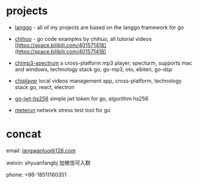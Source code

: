 # projects

* [langgo](https://github.com/langwan/langgo) - all of my projects are based on the langgo framework for go

* [chihuo](https://github.com/langwan/chihuo) - go code examples by chihuo, all tutorial videos [https://space.bilibili.com/401571418](https://space.bilibili.com/401571418)

* [chimp3-spectrum](https://github.com/langwan/chimp3) a cross-platform mp3 player, specturm, supports mac and windows,  technology stack go, go-mp3, oto, ebiten, go-dsp

* [chiplayer](https://github.com/langwan/chiplayer) local videos management app, cross-platform,  technology stack go, react, electron

* [go-jwt-hs256](https://github.com/langwan/go-jwt-hs256) simple jwt token for go, algorithm hs256

* [meterun](https://github.com/langwan/meterun) network stress test tool for go

# concat

email: langwanluo@126.com

weixin: shyuanfangbj 加微信可入群

phone: +86-18511160351